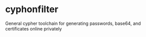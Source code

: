 # cyphonfilter
General cypher toolchain for generating passwords, base64, and certificates online privately
